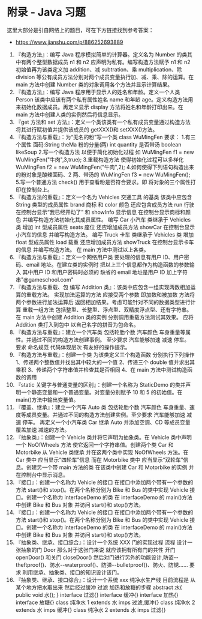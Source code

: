 # 附录 - Java 习题

这里大部分是引自网络上的题目，可在下方链接找到参考答案：

- https://www.jianshu.com/p/886252693889

1. 『构造方法』：编写 Java 程序模拟简单的计算器。定义名为 Number 的类其中有两个整型数据成员 n1 和 n2 应声明为私有。编写构造方法赋予 n1 和 n2 初始值再为该类定义加 addition、减 subtration、乘 multiplication、除 division 等公有成员方法分别对两个成员变量执行加、减、乘、除的运算。在 main 方法中创建 Number 类的对象调用各个方法并显示计算结果。
2. 『构造方法』：编写 Java 程序用于显示人的姓名和年龄。定义一个人类 Person 该类中应该有两个私有属性姓名 name 和年龄 age。定义构造方法用来初始化数据成员。再定义显示 display 方法将姓名和年龄打印出来。在 main 方法中创建人类的实例然后将信息显示。
3. 『get 方法和 set 方法』：定义一个类该类有一个私有成员变量通过构造方法将其进行赋初值并提供该成员的 getXXX()和 setXXX()方法。
4. 『构造方法与重载』：为“无名的粉”写一个类 class WuMingFen 要求： 1.有三个属性 面码:String theMa 粉的分量(两) int quantity 是否带汤 boolean likeSoup 2.写一个构造方法 以便于简化初始化过程 如 WuMingFen f1 = new WuMingFen("牛肉",3,true); 3.重载构造方法 使得初始化过程可以多样化 WuMingFen f2 = new WuMingFen("牛肉",2); 4.如何使得下列语句构造出来的粉对象是酸辣面码、2 两、带汤的 WuMingFen f3 = new WuMingFen(); 5.写一个普通方法 check() 用于查看粉是否符合要求。即 将对象的三个属性打印在控制台上。
5. 『构造方法的重载』：定义一个名为 Vehicles 交通工具 的基类 该类中应包含 String 类型的成员属性 brand 商标 和 color 颜色 还应包含成员方法 run 行驶 在控制台显示“我已经开动了” 和 showInfo 显示信息 在控制台显示商标和颜色 并编写构造方法初始化其成员属性。 编写 Car 小汽车 类继承于 Vehicles 类 增加 int 型成员属性 seats 座位 还应增加成员方法 showCar 在控制台显示小汽车的信息 并编写构造方法。 编写 Truck 卡车 类继承于 Vehicles 类 增加 float 型成员属性 load 载重 还应增加成员方法 showTruck 在控制台显示卡车的信息 并编写构造方法。 在 main 方法中测试以上各类。
6. 『构造方法与重载』：定义一个网络用户类 要处理的信息有用户 ID、用户密码、email 地址。在建立类的实例时 把以上三个信息都作为构造函数的参数输入 其中用户 ID 和用户密码时必须的 缺省的 email 地址是用户 ID 加上字符串"@gameschool.com"
7. 『构造方法与重载、包 编写 Addition 类』：该类中应包含一组实现两数相加运算的重载方法。 实现加法运算的方法 应接受两个参数 即加数和被加数 方法将两个参数进行加法运算后 返回相加结果。考虑可能针对不同的数据类型进行计算 重载一组方法 包括整型、长整型、浮点型、双精度浮点型、还有字符串。 在 main 方法中创建 Addition 类的实例 分别调用重载方法测试其效果。 应将 Addition 类打入到包中 以自己名字的拼音为包命名。
8. 『构造方法与重载』：建立一个汽车类 包括轮胎个数 汽车颜色 车身重量等属性。并通过不同的构造方法创建事例。 至少要求 汽车能够加速 减速 停车。 要求 命名规范 代码体现层次 有友好的操作提示。
9. 『构造方法与重载』：创建一个类 为该类定义三个构造函数 分别执行下列操作 1、传递两个整数值并找出其中较大的一个值 2、传递三个 double 值并求出其乘积 3、传递两个字符串值并检查其是否相同 4、在 main 方法中测试构造函数的调用
10. 『static 关键字与普通变量的区别』：创建一个名称为 StaticDemo 的类并声明一个静态变量和一个普通变量。对变量分别赋予 10 和 5 的初始值。在 main()方法中输出变量值。
11. 『覆盖、继承』：建立一个汽车 Auto 类 包括轮胎个数 汽车颜色 车身重量、速度等成员变量。并通过不同的构造方法创建实例。至少要求 汽车能够加速 减速 停车。 再定义一个小汽车类 Car 继承 Auto 并添加空调、CD 等成员变量 覆盖加速 减速的方法。
12. 『抽象类』：创建一个 Vehicle 类并将它声明为抽象类。在 Vehicle 类中声明一个 NoOfWheels 方法 使它返回一个字符串值。创建两个类 Car 和 Motorbike 从 Vehicle 类继承 并在这两个类中实现 NoOfWheels 方法。在 Car 类中 应当显示“四轮车”信息 而在 Motorbike 类中 应当显示“双轮车”信息。创建另一个带 main 方法的类 在该类中创建 Car 和 Motorbike 的实例 并在控制台中显示消息。
13. 『接口』：创建一个名称为 Vehicle 的接口 在接口中添加两个带有一个参数的方法 start()和 stop()。在两个名称分别为 Bike 和 Bus 的类中实现 Vehicle 接口。创建一个名称为 interfaceDemo 的类 在 interfaceDemo 的 main()方法中创建 Bike 和 Bus 对象 并访问 start()和 stop()方法。
14. 『接口』：创建一个名称为 Vehicle 的接口 在接口中添加两个带有一个参数的方法 start()和 stop()。在两个名称分别为 Bike 和 Bus 的类中实现 Vehicle 接口。创建一个名称为 interfaceDemo 的类 在 interfaceDemo 的 main()方法中创建 Bike 和 Bus 对象 并访问 start()和 stop()方法。
15. 『抽象类、继承、接口综合』：设计一个系统 XXX 门的实现过程 流程 设计一张抽象的门 Door 那么对于这张门来说 就应该拥有所有门的共性 开门 openDoor() 和关门 closeDoor() 然后对门进行另外的功能设计,防盗--theftproof()、防水--waterproof()、防弹--bulletproof()、防火、防锈…… 要求 利用继承、抽象类、接口的知识设计该门。
16. 『抽象类、继承、接口综合』：设计一个系统 xxx 纯净水生产线 目前流程是 从某个地方把水取出来 然后经过缓冲 过滤 加热和放糖的步骤 abstract 水{ public void 水(); } interface 过滤{} interface 缓冲{} interface 加热{} interface 放糖{} class 纯净水 1 extends 水 imps 过滤,缓冲{} class 纯净水 2 extends 水 imps 缓冲{} class 纯净水 2 extends 水 imps 过滤{}
